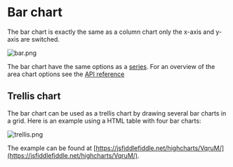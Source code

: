 Bar chart
=========

The bar chart is exactly the same as a column chart only the x-axis and y-axis are switched.

![bar.png](bar.png)

The bar chart have the same options as a [series](docs/chart-concepts/series). For an overview of the area chart options see the [API reference](https://api.highcharts.com/highcharts/plotOptions.bar)

Trellis chart
-------------

The bar chart can be used as a trellis chart by drawing several bar charts in a grid. Here is an example using a HTML table with four bar charts:

![trellis.png](trellis.png)

The example can be found at [https://jsfiddlefiddle.net/highcharts/VqruM/](https://jsfiddlefiddle.net/highcharts/VqruM/).